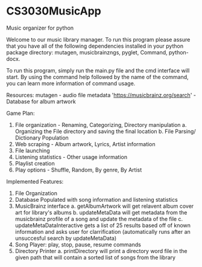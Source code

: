 # CS3030MusicApp
Music organizer for python

Welcome to our music library manager. To run this program please assure that you have all of the following dependencies installed in your python package directory: mutagen, musicbrainzngs, pyglet, Command, python-docx. 

To run this program, simply run the main.py file and the cmd interface will start. By using the command help followed by the name of the command, you can learn more information of command usage. 



Resources:
mutagen - audio file metadata
'https://musicbrainz.org/search' - Database for album artwork


Game Plan:

1. File organization - Renaming, Categorizing, Directory manipulation
    a. Organizing the File directory and saving the final location
    b. File Parsing/ Dictionary Population
2. Web scraping - Album artwork, Lyrics, Artist information
3. File launching 
4. Listening statistics - Other usage information
5. Playlist creation 
6. Play options - Shuffle, Random, By genre, By Artist


Implemented Features:
1. File Organization 
2. Database Populated with song information and listening statistics
3. MusicBrainz interface
    a. getAlbumArtwork will get relavent album cover art for library's albums
    b. updateMetaData will get metadata from the musicbrainz profile of a song and update the metadata of the file
    c. updateMetaDataInteractive gets a list of 25 results based off of known information and asks user for clarrification
        (automatically runs after an unsuccesful search by updateMetaData)
4. Song Player: play, stop, pause, resume commands
5. Directory Printer
    a. printDirectory <path> will print a directory word file in the given path that will contain a sorted list of songs from the library
    
    
    

